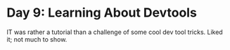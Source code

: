 # Day 9: Learning About Devtools
IT was rather a tutorial than a challenge of some cool dev tool tricks. Liked it; not much to show. 

